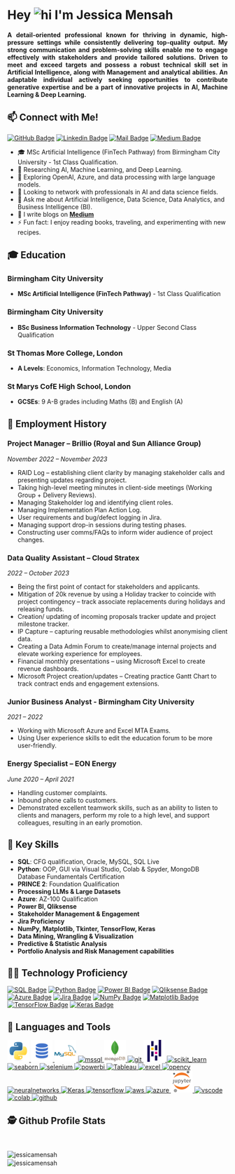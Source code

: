# **Hey <img src="https://user-images.githubusercontent.com/1303154/88677602-1635ba80-d120-11ea-84d8-d263ba5fc3c0.gif" width="28" height="28px" alt="hi"> I'm Jessica Mensah**

#### <p align='justify'>A detail-oriented professional known for thriving in dynamic, high-pressure settings while consistently delivering top-quality output. My strong communication and problem-solving skills enable me to engage effectively with stakeholders and provide tailored solutions. Driven to meet and exceed targets and possess a robust technical skill set in Artificial Intelligence, along with Management and analytical abilities. An adaptable individual actively seeking opportunities to contribute generative expertise and be a part of innovative projects in AI, Machine Learning & Deep Learning.</p>

## **📫 Connect with Me!**
[![GitHub Badge](https://img.shields.io/badge/-jessicamensah-000000?style=flat&labelColor=000000&logo=github&logoColor=white)](https://github.com/jessicamensah/)
[![Linkedin Badge](https://img.shields.io/badge/-jessicamensah-0e76a8?style=flat&labelColor=0e76a8&logo=linkedin&logoColor=white)](https://www.linkedin.com/in/jessica-y-mensah/) 
[![Mail Badge](https://img.shields.io/badge/-jessica.mensah79@gmail.com-c0392b?style=flat&labelColor=c0392b&logo=gmail&logoColor=white)](mailto:jessica.mensah79@gmail.com)
[![Medium Badge](https://img.shields.io/badge/-jessicamensah-000000?style=flat&labelColor=000000&logo=medium&logoColor=white)](https://medium.com/@jessica.mensah79) 

- 🎓 MSc Artificial Intelligence (FinTech Pathway) from Birmingham City University - 1st Class Qualification.
- 🔭 Researching AI, Machine Learning, and Deep Learning.
- 🌱 Exploring OpenAI, Azure, and data processing with large language models.
- 🤝 Looking to network with professionals in AI and data science fields.
- 💬 Ask me about Artificial Intelligence, Data Science, Data Analytics, and Business Intelligence (BI).
- 📝 I write blogs on **[Medium](https://medium.com/@jessica.mensah79/building-a-student-performance-classifier-using-python-tinker-module-mongodb-security-d80f2e841577)**
- ⚡ Fun fact: I enjoy reading books, traveling, and experimenting with new recipes.

## **🎓 Education**

### **Birmingham City University**
- **MSc Artificial Intelligence (FinTech Pathway)** - 1st Class Qualification

### **Birmingham City University**
- **BSc Business Information Technology** - Upper Second Class Qualification

### **St Thomas More College, London**
- **A Levels**: Economics, Information Technology, Media 

### **St Marys CofE High School, London**
- **GCSEs**: 9 A-B grades including Maths (B) and English (A)

## **💼 Employment History**

### **Project Manager** – Brillio (Royal and Sun Alliance Group)  
*November 2022 – November 2023*  
- RAID Log – establishing client clarity by managing stakeholder calls and presenting updates regarding project. 
- Taking high-level meeting minutes in client-side meetings (Working Group + Delivery Reviews).
- Managing Stakeholder log and identifying client roles.
- Managing Implementation Plan Action Log.
- User requirements and bug/defect logging in Jira.
- Managing support drop-in sessions during testing phases.
- Constructing user comms/FAQs to inform wider audience of project changes.

### **Data Quality Assistant** – Cloud Stratex  
*2022 – October 2023*  
- Being the first point of contact for stakeholders and applicants.
- Mitigation of 20k revenue by using a Holiday tracker to coincide with project contingency – track associate replacements during holidays and releasing funds.
- Creation/ updating of incoming proposals tracker update and project milestone tracker.
- IP Capture – capturing reusable methodologies whilst anonymising client data.
- Creating a Data Admin Forum to create/manage internal projects and elevate working experience for employees.
- Financial monthly presentations – using Microsoft Excel to create revenue dashboards.
- Microsoft Project creation/updates – Creating practice Gantt Chart to track contract ends and engagement extensions.

### **Junior Business Analyst** - Birmingham City University  
*2021 – 2022*  
- Working with Microsoft Azure and Excel MTA Exams.
- Using User experience skills to edit the education forum to be more user-friendly.

### **Energy Specialist** – EON Energy  
*June 2020 – April 2021*  
- Handling customer complaints.
- Inbound phone calls to customers.
- Demonstrated excellent teamwork skills, such as an ability to listen to clients and managers, perform my role to a high level, and support colleagues, resulting in an early promotion.


## **🚀 Key Skills**

- **SQL**: CFG qualification, Oracle, MySQL, SQL Live
- **Python**: OOP, GUI via Visual Studio, Colab & Spyder, MongoDB Database Fundamentals Certification
- **PRINCE 2**: Foundation Qualification
- **Processing LLMs & Large Datasets**
- **Azure**: AZ-100 Qualification
- **Power BI, Qliksense**
- **Stakeholder Management & Engagement**
- **Jira Proficiency**
- **NumPy, Matplotlib, Tkinter, TensorFlow, Keras**
- **Data Mining, Wrangling & Visualization**
- **Predictive & Statistic Analysis**
- **Portfolio Analysis and Risk Management capabilities**


## **👨‍💻 Technology Proficiency**

[![SQL Badge](https://img.shields.io/badge/-SQL-CC2927?style=for-the-badge&labelColor=212121&logo=Microsoft%20SQL%20Server&logoColor=white)](#)
[![Python Badge](https://img.shields.io/badge/-Python-3776AB?style=for-the-badge&labelColor=212121&logo=python)](#)
[![Power BI Badge](https://img.shields.io/badge/-Power%20BI-F2C811?style=for-the-badge&labelColor=212121&logo=powerbi)](#)
[![Qliksense Badge](https://img.shields.io/badge/-Qliksense-48a842?style=for-the-badge&labelColor=212121&logo=qliksense&logoColor=white)](#)
[![Azure Badge](https://img.shields.io/badge/-Azure-0078D4?style=for-the-badge&labelColor=212121&logo=microsoftazure&logoColor=white)](#)
[![Jira Badge](https://img.shields.io/badge/-Jira-0052CC?style=for-the-badge&labelColor=212121&logo=jira&logoColor=white)](#)
[![NumPy Badge](https://img.shields.io/badge/-NumPy-013243?style=for-the-badge&labelColor=212121&logo=numpy&logoColor=white)](#)
[![Matplotlib Badge](https://img.shields.io/badge/-Matplotlib-3776AB?style=for-the-badge&labelColor=212121&logo=matplotlib&logoColor=white)](#)
[![TensorFlow Badge](https://img.shields.io/badge/-TensorFlow-FF6F00?style=for-the-badge&labelColor=212121&logo=tensorflow&logoColor=white)](#)
[![Keras Badge](https://img.shields.io/badge/-Keras-D00000?style=for-the-badge&labelColor=212121&logo=keras&logoColor=white)](#)


## **🚀 Languages and Tools**


<p align="left">
	
<a href="https://www.python.org" target="_blank" rel="noreferrer">
      <img src="https://raw.githubusercontent.com/devicons/devicon/master/icons/python/python-original.svg" alt="python" width="50"
      height="50" />
</a> <a href="https://en.wikipedia.org/wiki/SQL" target="_blank"> 
        <img src="https://raw.githubusercontent.com/github/explore/80688e429a7d4ef2fca1e82350fe8e3517d3494d/topics/sql/sql.png" alt="SQL" width="50" height="50"> 
</a> <a href="https://www.mysql.com/" target="_blank" rel="noreferrer">
      <img src="https://raw.githubusercontent.com/devicons/devicon/master/icons/mysql/mysql-original-wordmark.svg" alt="mysql"
      width="50" height="50" />
</a> <a href="https://www.microsoft.com/en-us/sql-server" target="_blank" rel="noreferrer">
      <img src="https://www.svgrepo.com/show/303229/microsoft-sql-server-logo.svg" alt="mssql" width="50" height="50" />
</a> <a href="https://www.mongodb.com/" target="_blank" rel="noreferrer">
      <img src="https://raw.githubusercontent.com/devicons/devicon/master/icons/mongodb/mongodb-original-wordmark.svg"
      alt="mongodb" width="50" height="50" />
</a> <a href="https://git-scm.com/" target="_blank">
        <img src="https://www.vectorlogo.zone/logos/git-scm/git-scm-icon.svg" alt="git" width="50" height="50"/> 
</a> <a href="https://pandas.pydata.org/" target="_blank" rel="noreferrer">
      <img src="https://raw.githubusercontent.com/devicons/devicon/2ae2a900d2f041da66e950e4d48052658d850630/icons/pandas/pandas-original.svg"
      alt="pandas" width="50" height="50" />
</a>   <a href="https://scikit-learn.org/" target="_blank" rel="noreferrer">
      <img src="https://upload.wikimedia.org/wikipedia/commons/0/05/Scikit_learn_logo_small.svg" alt="scikit_learn" width="50"
      height="50" />
</a> <a href="https://seaborn.pydata.org/" target="_blank" rel="noreferrer">
      <img src="https://seaborn.pydata.org/_images/logo-mark-lightbg.svg" alt="seaborn" width="50" height="50" />
</a> <a href="https://www.selenium.dev" target="_blank" rel="noreferrer">
      <img src="https://raw.githubusercontent.com/detain/svg-logos/780f25886640cef088af994181646db2f6b1a3f8/svg/selenium-logo.svg"
      alt="selenium" width="50" height="50" />
</a> <a href="https://powerbi.microsoft.com/" target="_blank" rel="noreferrer">
      <img src="https://user-images.githubusercontent.com/31254745/173573412-4b09f7ea-7227-464e-89b4-5f0ac1e0f138.png" alt="powerbi" width="50" height="50" />
</a> 	<a href="https://www.tableau.com/" target="_blank" rel="noreferrer">
      <img src="https://img.icons8.com/color/2x/tableau-software.png" alt="Tableau" width="50" height="50" />
    </a> 
	<a href="https://www.microsoft.com/en-us/microsoft-365/excel" target="_blank" rel="noreferrer">
      <img src="https://upload.wikimedia.org/wikipedia/commons/thumb/3/34/Microsoft_Office_Excel_%282019%E2%80%93present%29.svg/768px-Microsoft_Office_Excel_%282019%E2%80%93present%29.svg.png" alt="excel" width="50" height="50" />
    </a> <a href="https://opencv.org/" target="_blank" rel="noreferrer">
      <img src="https://www.vectorlogo.zone/logos/opencv/opencv-icon.svg" alt="opencv" width="50" height="50" />
</a> <a href="https://en.wikipedia.org/wiki/Deep_learning" target="_blank" rel="noreferrer">
      <img src="https://user-images.githubusercontent.com/31254745/159694224-853ac2f6-102e-4ff7-bcf0-54a10260bb40.png" alt="neuralnetworks" width="50" height="50" />
</a> 
</a> <a href="https://keras.io/" target="_blank" rel="noreferrer">
      <img src="https://user-images.githubusercontent.com/31254745/159694902-443d064e-f73f-44a2-b14f-aeeeb2a3777c.png" alt="Keras" width="65" height="45" />
</a> 
<a href="https://www.tensorflow.org" target="_blank" rel="noreferrer">
      <img src="https://www.vectorlogo.zone/logos/tensorflow/tensorflow-icon.svg" alt="tensorflow" width="50" height="50" />
     <a href="https://aws.amazon.com" target="_blank" rel="noreferrer">
      <img src="https://user-images.githubusercontent.com/31254745/159692512-3e6c0f5d-f3de-454e-a30a-c4d686499b11.png"
      alt="aws" width="50" height="50" />
    </a> 
    <a href="https://azure.microsoft.com/en-in/" target="_blank" rel="noreferrer">
      <img src="https://www.vectorlogo.zone/logos/microsoft_azure/microsoft_azure-icon.svg" alt="azure" width="50" height="50" />
    </a> 
    </a> <a href="https://jupyter.org/" target="_blank" rel="noreferrer">
      <img src="https://raw.githubusercontent.com/github/explore/80688e429a7d4ef2fca1e82350fe8e3517d3494d/topics/jupyter-notebook/jupyter-notebook.png" alt="jupyter" width="50" height="50" />
    </a> 	<a href="https://code.visualstudio.com/" target="_blank" rel="noreferrer">
      <img src="https://upload.wikimedia.org/wikipedia/commons/thumb/9/9a/Visual_Studio_Code_1.35_icon.svg/768px-Visual_Studio_Code_1.35_icon.svg.png" alt="vscode" width="50" height="50" />
    </a> 	<a href="https://colab.research.google.com/" target="_blank" rel="noreferrer">
      <img src="https://upload.wikimedia.org/wikipedia/commons/thumb/d/d0/Google_Colaboratory_SVG_Logo.svg/977px-Google_Colaboratory_SVG_Logo.svg.png" alt="colab" width="50" height="50" />
    </a>  	<a href="https://github.com/" target="_blank" rel="noreferrer">
      <img src="https://github.githubassets.com/images/modules/logos_page/GitHub-Mark.png" alt="github" width="50" height="50" />
    </a> 
    
 </p>   


## **🕵️ Github Profile Stats**
<span align="left">
  <img src="https://komarev.com/ghpvc/?username=jessicamensah&style=for-the-badge&color=orange" alt=""/>
</spam>
<p><img align="left" src="https://github-readme-stats.vercel.app/api?username=jessicamensah&layout=compact&theme=radical&show_icons=true&locale=en" alt="jessicamensah" width="400" /></p>

<p><img align="center" src="https://github-readme-streak-stats.herokuapp.com/?user=jessicamensah&&layout=compact&theme=radical" alt="jessicamensah" width="400" /></p>
